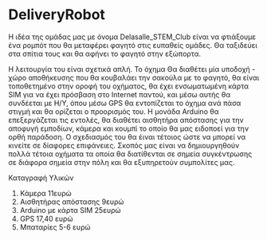 # DeliveryRobot

Η ιδέα της ομάδας μας με όνομα Delasalle_STEM_Club είναι να φτιάξουμε ένα ρομπότ που θα μεταφέρει φαγητό στις ευπαθείς ομάδες. Θα ταξιδεύει στα σπίτια τους και θα αφήνει το φαγητό στην εξώπορτα.

Η λειτουργία του είναι σχετικά απλή. Το όχημα Θα διαθέτει μία υποδοχή - χώρο αποθήκευσης που θα κουβαλάει την σακούλα με το φαγητό, θα είναι τοποθετημένο στην οροφή του οχήματος, θα έχει ενσωματωμένη κάρτα SIM  για να έχει πρόσβαση στο Internet παντού, και μέσω αυτής θα συνδέεται με Η/Υ, όπου μέσω GPS θα εντοπίζεται το όχημα ανά πάσα στιγμή και θα ορίζεται ο προορισμός του. Η μονάδα Arduino θα επεξεργάζεται τις εντολές, θα διαθέτει αισθητήρα απόστασης για την αποφυγή εμποδίων, κάμερα και κουμπί το οποίο θα μας ειδοποεί για την ορθή παράδοση. Ο σχεδιασμός του θα έιναι τέτοιος ώστε να μπορεί να κινείτε σε δίαφορες επιφάνειες. Σκοπός μας είναι να δημιουργηθούν πολλά τέτοια οχήματα τα οποία θα διατίθενται σε σημεία συγκέντρωσης σε διάφορα σημεία στην πόλη και θα εξυπηρετούν συμπολίτες μας.

Καταγραφή Υλικών
1. Κάμερα 11ευρώ
2. Αισθητήρας απόστασης 9ευρώ
3. Arduino με κάρτα SIM 25ευρώ
4. GPS 17,40 ευρώ
5. Μπαταρίες 5-6 ευρώ

